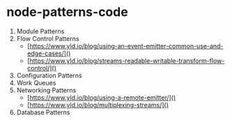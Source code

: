 # node-patterns-code

1. Module Patterns
2. Flow Control Patterns
   * [https://www.yld.io/blog/using-an-event-emitter-common-use-and-edge-cases/]()
   * [https://www.yld.io/blog/streams-readable-writable-transform-flow-control/]()
3. Configuration Patterns
4. Work Queues
5. Networking Patterns
   * [https://www.yld.io/blog/using-a-remote-emitter/]()
   * [https://www.yld.io/blog/multiplexing-streams/]()
6. Database Patterns
